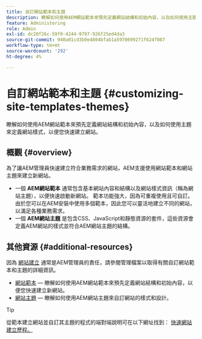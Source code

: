 ```yaml
---
title: 自訂網站範本和主題
description: 瞭解如何使用AEM網站範本來預先定義網站結構和初始內容，以及如何使用主題來定義網站樣式，以便您快速建立網站。
feature: Administering
role: Admin
exl-id: dc20f26c-59f0-4244-9797-926f25ed4da3
source-git-commit: 940a01cd3b9e4804bfab1a5970699271f624f087
workflow-type: tm+mt
source-wordcount: '292'
ht-degree: 4%

---
```


# 自訂網站範本和主題 {#customizing-site-templates-themes}

瞭解如何使用AEM網站範本來預先定義網站結構和初始內容，以及如何使用主題來定義網站樣式，以便您快速建立網站。

## 概觀 {#overview}

為了讓AEM管理員快速建立符合業務需求的網站，AEM支援使用網站範本和網站主題來建立新網站。

* 一個 **AEM網站範本** 通常包含基本網站內容和結構以及網站樣式資訊（稱為網站主題），以便快速啟動新網站。 範本功能強大，因為可重複使用且可自訂。 由於您可以在AEM安裝中使用多個範本，因此您可以靈活地建立不同的網站，以滿足各種業務需求。
* 一個 **AEM網站主題** 是包含CSS、JavaScript和靜態資源的套件，這些資源會定義AEM網站的樣式並符合AEM網站主題的結構。

## 其他資源 {#additional-resources}

因為 [網站建立](/help/sites-cloud/administering/site-creation/create-site.md) 通常是AEM管理員的責任，請參閱管理檔案以取得有關自訂網站範本和主題的詳細資訊。

* [網站範本](/help/sites-cloud/administering/site-creation/site-templates.md)  — 瞭解如何使用AEM網站範本來預先定義網站結構和初始內容，以便您快速建立新網站。
* [網站主題](/help/sites-cloud/administering/site-creation/site-themes.md)  — 瞭解如何使用AEM網站主題來自訂網站的樣式和設計。

>[!TIP]
>
>從範本建立網站並自訂其主題的程式的端對端說明可在以下網址找到： [快速網站建立歷程。](/help/journey-sites/quick-site/overview.md)
